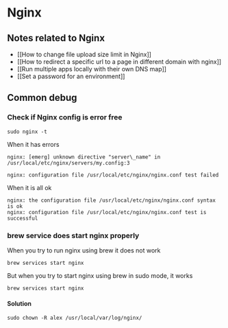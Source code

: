 # Nginx

## Notes related to Nginx
- [[How to change file upload size limit in Nginx]]
- [[How to redirect a specific url to a page in different domain with nginx]]
- [[Run multiple apps locally with their own DNS map]]
- [[Set a password for an environment]]

## Common debug

### Check if Nginx config is error free

```
sudo nginx -t
```

When it has errors 
```
nginx: [emerg] unknown directive "server\_name" in /usr/local/etc/nginx/servers/my.config:3

nginx: configuration file /usr/local/etc/nginx/nginx.conf test failed
```

When it is all ok
```
nginx: the configuration file /usr/local/etc/nginx/nginx.conf syntax is ok
nginx: configuration file /usr/local/etc/nginx/nginx.conf test is successful
```

### brew service does start nginx properly
When you try to run nginx using brew it does not work
```shell
brew services start nginx
```
But when you try to start nginx using brew in sudo mode, it works

```shell
brew services start nginx
```

#### Solution
```shell
sudo chown -R alex /usr/local/var/log/nginx/
```